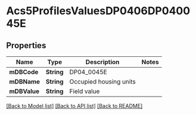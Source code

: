 # Acs5ProfilesValuesDP0406DP040045E

## Properties
Name | Type | Description | Notes
------------ | ------------- | ------------- | -------------
**mDBCode** | **String** | DP04_0045E | 
**mDBName** | **String** | Occupied housing units | 
**mDBValue** | **String** | Field value | 

[[Back to Model list]](../README.md#documentation-for-models) [[Back to API list]](../README.md#documentation-for-api-endpoints) [[Back to README]](../README.md)


